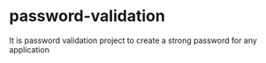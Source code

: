 # password-validation
It is password validation project to create a strong password for any application
